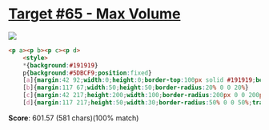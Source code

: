 # [Target #65 - Max Volume](https://cssbattle.dev/play/65)

![](https://cssbattle.dev/targets/65.png)

```HTML
<p a><p b><p c><p d>
    <style>
    *{background:#191919}
    p{background:#5DBCF9;position:fixed}
    [a]{margin:42 92;width:0;height:0;border-top:100px solid #191919;border-right:100px solid#5DBCF9;border-bottom:100px solid#191919;}
    [b]{margin:117 67;width:50;height:50;border-radius:20% 0 0 20%}
    [c]{margin:42 217;height:200;width:100;border-radius:200px 0 0 200px;transform:rotate(180deg);background:repeating-radial-gradient(circle at 100%,#191919 0,#191919 15px,#5DBCF9 15px,#5DBCF9 25px)}
    [d]{margin:117 217;height:50;width:30;border-radius:50% 0 0 50%;transform:rotate(180deg);background:#191919
```

**Score**: 601.57 (581 chars)(100% match)
